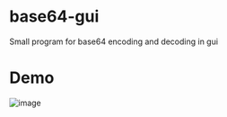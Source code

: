 # base64-gui

Small program for base64 encoding and decoding in gui

# Demo

![image](https://github.com/user-attachments/assets/d7324b53-7975-4f98-b3c1-8b5d813e6691)
